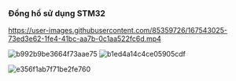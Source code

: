 ### Đồng hồ sử dụng STM32



https://user-images.githubusercontent.com/85359726/167543025-73ed3e62-1fe4-41bc-aa7b-0c1aa522fc6d.mp4

![b992b9be3664f73aae75](https://user-images.githubusercontent.com/85359726/167543179-bd5434fc-dd87-47c8-9a55-72c86abafe97.jpg)
![b1ed4a14c4ce05905cdf](https://user-images.githubusercontent.com/85359726/167543196-44a35eee-1aa4-48d1-9200-730be10f188b.jpg)

![e356f1ab7f71be2fe760](https://user-images.githubusercontent.com/85359726/167543288-2ba0a0b6-f9d1-49ea-9953-afef59c06db0.jpg)
